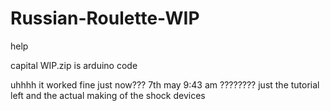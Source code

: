 # Russian-Roulette-WIP
help

capital WIP.zip is arduino code

uhhhh it worked fine just now??? 7th may 9:43 am
???????? just the tutorial left and the actual making of the shock devices
